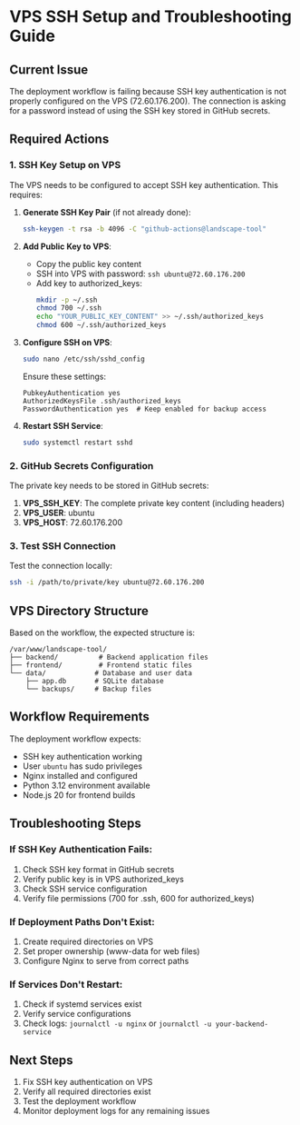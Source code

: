 # VPS SSH Setup and Troubleshooting Guide

## Current Issue
The deployment workflow is failing because SSH key authentication is not properly configured on the VPS (72.60.176.200). The connection is asking for a password instead of using the SSH key stored in GitHub secrets.

## Required Actions

### 1. SSH Key Setup on VPS
The VPS needs to be configured to accept SSH key authentication. This requires:

1. **Generate SSH Key Pair** (if not already done):
   ```bash
   ssh-keygen -t rsa -b 4096 -C "github-actions@landscape-tool"
   ```

2. **Add Public Key to VPS**:
   - Copy the public key content
   - SSH into VPS with password: `ssh ubuntu@72.60.176.200`
   - Add key to authorized_keys:
     ```bash
     mkdir -p ~/.ssh
     chmod 700 ~/.ssh
     echo "YOUR_PUBLIC_KEY_CONTENT" >> ~/.ssh/authorized_keys
     chmod 600 ~/.ssh/authorized_keys
     ```

3. **Configure SSH on VPS**:
   ```bash
   sudo nano /etc/ssh/sshd_config
   ```
   Ensure these settings:
   ```
   PubkeyAuthentication yes
   AuthorizedKeysFile .ssh/authorized_keys
   PasswordAuthentication yes  # Keep enabled for backup access
   ```

4. **Restart SSH Service**:
   ```bash
   sudo systemctl restart sshd
   ```

### 2. GitHub Secrets Configuration
The private key needs to be stored in GitHub secrets:

1. **VPS_SSH_KEY**: The complete private key content (including headers)
2. **VPS_USER**: ubuntu
3. **VPS_HOST**: 72.60.176.200

### 3. Test SSH Connection
Test the connection locally:
```bash
ssh -i /path/to/private/key ubuntu@72.60.176.200
```

## VPS Directory Structure
Based on the workflow, the expected structure is:
```
/var/www/landscape-tool/
├── backend/          # Backend application files
├── frontend/         # Frontend static files  
└── data/            # Database and user data
    ├── app.db       # SQLite database
    └── backups/     # Backup files
```

## Workflow Requirements
The deployment workflow expects:
- SSH key authentication working
- User `ubuntu` has sudo privileges
- Nginx installed and configured
- Python 3.12 environment available
- Node.js 20 for frontend builds

## Troubleshooting Steps

### If SSH Key Authentication Fails:
1. Check SSH key format in GitHub secrets
2. Verify public key is in VPS authorized_keys
3. Check SSH service configuration
4. Verify file permissions (700 for .ssh, 600 for authorized_keys)

### If Deployment Paths Don't Exist:
1. Create required directories on VPS
2. Set proper ownership (www-data for web files)
3. Configure Nginx to serve from correct paths

### If Services Don't Restart:
1. Check if systemd services exist
2. Verify service configurations
3. Check logs: `journalctl -u nginx` or `journalctl -u your-backend-service`

## Next Steps
1. Fix SSH key authentication on VPS
2. Verify all required directories exist
3. Test the deployment workflow
4. Monitor deployment logs for any remaining issues
